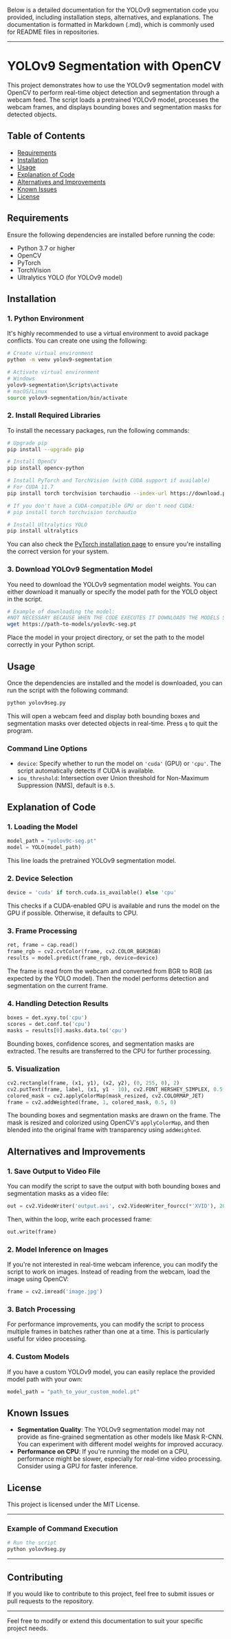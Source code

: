 Below is a detailed documentation for the YOLOv9 segmentation code you provided, including installation steps, alternatives, and explanations. The documentation is formatted in Markdown (.md), which is commonly used for README files in repositories.

---

# YOLOv9 Segmentation with OpenCV

This project demonstrates how to use the YOLOv9 segmentation model with OpenCV to perform real-time object detection and segmentation through a webcam feed. The script loads a pretrained YOLOv9 model, processes the webcam frames, and displays bounding boxes and segmentation masks for detected objects.

## Table of Contents

- [Requirements](#requirements)
- [Installation](#installation)
- [Usage](#usage)
- [Explanation of Code](#explanation-of-code)
- [Alternatives and Improvements](#alternatives-and-improvements)
- [Known Issues](#known-issues)
- [License](#license)

## Requirements

Ensure the following dependencies are installed before running the code:

- Python 3.7 or higher
- OpenCV
- PyTorch
- TorchVision
- Ultralytics YOLO (for YOLOv9 model)

## Installation

### 1. Python Environment

It's highly recommended to use a virtual environment to avoid package conflicts. You can create one using the following:

```bash
# Create virtual environment
python -m venv yolov9-segmentation

# Activate virtual environment
# Windows
yolov9-segmentation\Scripts\activate
# macOS/Linux
source yolov9-segmentation/bin/activate
```

### 2. Install Required Libraries

To install the necessary packages, run the following commands:

```bash
# Upgrade pip
pip install --upgrade pip

# Install OpenCV
pip install opencv-python

# Install PyTorch and TorchVision (with CUDA support if available)
# For CUDA 11.7
pip install torch torchvision torchaudio --index-url https://download.pytorch.org/whl/cu117

# If you don't have a CUDA-compatible GPU or don't need CUDA:
# pip install torch torchvision torchaudio

# Install Ultralytics YOLO
pip install ultralytics
```

You can also check the [PyTorch installation page](https://pytorch.org/get-started/locally/) to ensure you're installing the correct version for your system.

### 3. Download YOLOv9 Segmentation Model

You need to download the YOLOv9 segmentation model weights. You can either download it manually or specify the model path for the YOLO object in the script.

```bash
# Example of downloading the model:
#NOT NECESSARY BECAUSE WHEN THE CODE EXECUTES IT DOWNLOADS THE MODELS SIMULTANEOUSLY IF NEEDED
wget https://path-to-models/yolov9c-seg.pt
```

Place the model in your project directory, or set the path to the model correctly in your Python script.

## Usage

Once the dependencies are installed and the model is downloaded, you can run the script with the following command:

```bash
python yolov9seg.py
```

This will open a webcam feed and display both bounding boxes and segmentation masks over detected objects in real-time. Press `q` to quit the program.

### Command Line Options

- `device`: Specify whether to run the model on `'cuda'` (GPU) or `'cpu'`. The script automatically detects if CUDA is available.
- `iou_threshold`: Intersection over Union threshold for Non-Maximum Suppression (NMS), default is `0.5`.

## Explanation of Code

### 1. Loading the Model

```python
model_path = "yolov9c-seg.pt"
model = YOLO(model_path)
```

This line loads the pretrained YOLOv9 segmentation model.

### 2. Device Selection

```python
device = 'cuda' if torch.cuda.is_available() else 'cpu'
```

This checks if a CUDA-enabled GPU is available and runs the model on the GPU if possible. Otherwise, it defaults to CPU.

### 3. Frame Processing

```python
ret, frame = cap.read()
frame_rgb = cv2.cvtColor(frame, cv2.COLOR_BGR2RGB)
results = model.predict(frame_rgb, device=device)
```

The frame is read from the webcam and converted from BGR to RGB (as expected by the YOLO model). Then the model performs detection and segmentation on the current frame.

### 4. Handling Detection Results

```python
boxes = det.xyxy.to('cpu')
scores = det.conf.to('cpu')
masks = results[0].masks.data.to('cpu')
```

Bounding boxes, confidence scores, and segmentation masks are extracted. The results are transferred to the CPU for further processing.

### 5. Visualization

```python
cv2.rectangle(frame, (x1, y1), (x2, y2), (0, 255, 0), 2)
cv2.putText(frame, label, (x1, y1 - 10), cv2.FONT_HERSHEY_SIMPLEX, 0.5, (0, 255, 0), 2)
colored_mask = cv2.applyColorMap(mask_resized, cv2.COLORMAP_JET)
frame = cv2.addWeighted(frame, 1, colored_mask, 0.5, 0)
```

The bounding boxes and segmentation masks are drawn on the frame. The mask is resized and colorized using OpenCV's `applyColorMap`, and then blended into the original frame with transparency using `addWeighted`.

## Alternatives and Improvements

### 1. Save Output to Video File

You can modify the script to save the output with both bounding boxes and segmentation masks as a video file:

```python
out = cv2.VideoWriter('output.avi', cv2.VideoWriter_fourcc(*'XVID'), 20, (frame.shape[1], frame.shape[0]))
```

Then, within the loop, write each processed frame:

```python
out.write(frame)
```

### 2. Model Inference on Images

If you're not interested in real-time webcam inference, you can modify the script to work on images. Instead of reading from the webcam, load the image using OpenCV:

```python
frame = cv2.imread('image.jpg')
```

### 3. Batch Processing

For performance improvements, you can modify the script to process multiple frames in batches rather than one at a time. This is particularly useful for video processing.

### 4. Custom Models

If you have a custom YOLOv9 model, you can easily replace the provided model path with your own:

```python
model_path = "path_to_your_custom_model.pt"
```

## Known Issues

- **Segmentation Quality**: The YOLOv9 segmentation model may not provide as fine-grained segmentation as other models like Mask R-CNN. You can experiment with different model weights for improved accuracy.
- **Performance on CPU**: If you're running the model on a CPU, performance might be slower, especially for real-time video processing. Consider using a GPU for faster inference.

## License

This project is licensed under the MIT License.

---

### Example of Command Execution

```bash
# Run the script
python yolov9seg.py
```

---

## Contributing

If you would like to contribute to this project, feel free to submit issues or pull requests to the repository.

---

Feel free to modify or extend this documentation to suit your specific project needs.

